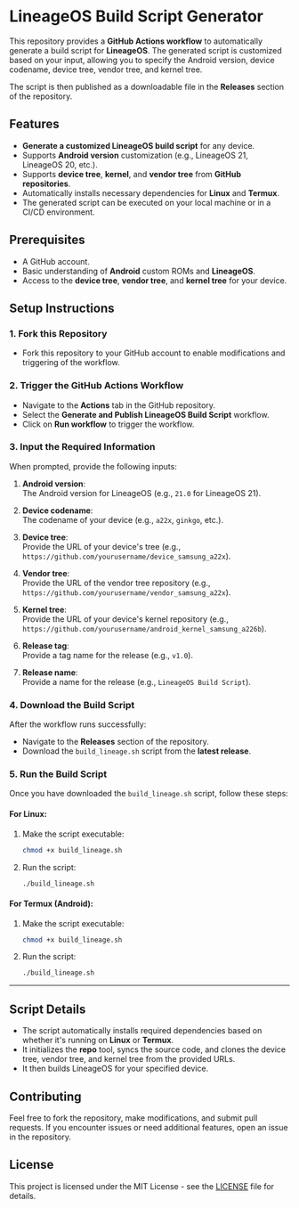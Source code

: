 # LineageOS Build Script Generator

This repository provides a **GitHub Actions workflow** to automatically generate a build script for **LineageOS**. The generated script is customized based on your input, allowing you to specify the Android version, device codename, device tree, vendor tree, and kernel tree.

The script is then published as a downloadable file in the **Releases** section of the repository.

## Features

- **Generate a customized LineageOS build script** for any device.
- Supports **Android version** customization (e.g., LineageOS 21, LineageOS 20, etc.).
- Supports **device tree**, **kernel**, and **vendor tree** from **GitHub repositories**.
- Automatically installs necessary dependencies for **Linux** and **Termux**.
- The generated script can be executed on your local machine or in a CI/CD environment.

## Prerequisites

- A GitHub account.
- Basic understanding of **Android** custom ROMs and **LineageOS**.
- Access to the **device tree**, **vendor tree**, and **kernel tree** for your device.

## Setup Instructions

### 1. Fork this Repository

- Fork this repository to your GitHub account to enable modifications and triggering of the workflow.

### 2. Trigger the GitHub Actions Workflow

- Navigate to the **Actions** tab in the GitHub repository.
- Select the **Generate and Publish LineageOS Build Script** workflow.
- Click on **Run workflow** to trigger the workflow.

### 3. Input the Required Information

When prompted, provide the following inputs:

1. **Android version**:  
   The Android version for LineageOS (e.g., `21.0` for LineageOS 21).
   
2. **Device codename**:  
   The codename of your device (e.g., `a22x`, `ginkgo`, etc.).

3. **Device tree**:  
   Provide the URL of your device's tree (e.g., `https://github.com/yourusername/device_samsung_a22x`).

4. **Vendor tree**:  
   Provide the URL of the vendor tree repository (e.g., `https://github.com/yourusername/vendor_samsung_a22x`).

5. **Kernel tree**:  
   Provide the URL of your device's kernel repository (e.g., `https://github.com/yourusername/android_kernel_samsung_a226b`).

6. **Release tag**:  
   Provide a tag name for the release (e.g., `v1.0`).

7. **Release name**:  
   Provide a name for the release (e.g., `LineageOS Build Script`).

### 4. Download the Build Script

After the workflow runs successfully:

- Navigate to the **Releases** section of the repository.
- Download the `build_lineage.sh` script from the **latest release**.

### 5. Run the Build Script

Once you have downloaded the `build_lineage.sh` script, follow these steps:

#### For Linux:

1. Make the script executable:

   ```bash
   chmod +x build_lineage.sh
   ```

2. Run the script:

   ```bash
   ./build_lineage.sh
   ```

#### For Termux (Android):

1. Make the script executable:

   ```bash
   chmod +x build_lineage.sh
   ```

2. Run the script:

   ```bash
   ./build_lineage.sh
   ```

---

## Script Details

- The script automatically installs required dependencies based on whether it's running on **Linux** or **Termux**.
- It initializes the **repo** tool, syncs the source code, and clones the device tree, vendor tree, and kernel tree from the provided URLs.
- It then builds LineageOS for your specified device.

## Contributing

Feel free to fork the repository, make modifications, and submit pull requests. If you encounter issues or need additional features, open an issue in the repository.

## License

This project is licensed under the MIT License - see the [LICENSE](LICENSE) file for details.
